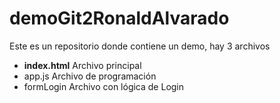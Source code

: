 # demoGit2RonaldAlvarado
Este es un repositorio donde contiene un demo, hay 3 archivos

- **index.html** Archivo principal
- app.js Archivo de programación
- formLogin Archivo con lógica de Login
